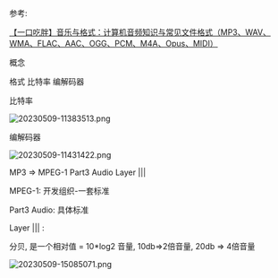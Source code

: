 参考:

[【一口吃胖】音乐与格式：计算机音频知识与常见文件格式（MP3、WAV、WMA、FLAC、AAC、OGG、PCM、M4A、Opus、MIDI）](https://www.bilibili.com/video/av994904410/)

概念

格式 比特率 编解码器

比特率

![20230509-11383513.png](https://img.yuelili.com/vscode/20230509-11383513.png)

编解码器

![20230509-11431422.png](https://img.yuelili.com/vscode/20230509-11431422.png)

MP3 => MPEG-1 Part3 Audio Layer |||

MPEG-1: 开发组织-一套标准

Part3 Audio: 具体标准

Layer ||| :

分贝, 是一个相对值 = 10*log2 音量,  10db=>2倍音量, 20db => 4倍音量

![20230509-15085071.png](https://img.yuelili.com/vscode/20230509-15085071.png)
